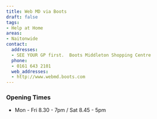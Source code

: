 ```yaml
---
title: Web MD via Boots
draft: false
tags:
- Help at Home
areas:
- Naitonwide
contact:
  addresses:
  - SEE YOUR GP first.  Boots Middleton Shopping Centre
  phone:
  - 0161 643 2101
  web_addresses:
  - http://www.webmd.boots.com
---
```


### Opening Times
* Mon - Fri 8.30 - 7pm / Sat 8.45 - 5pm


